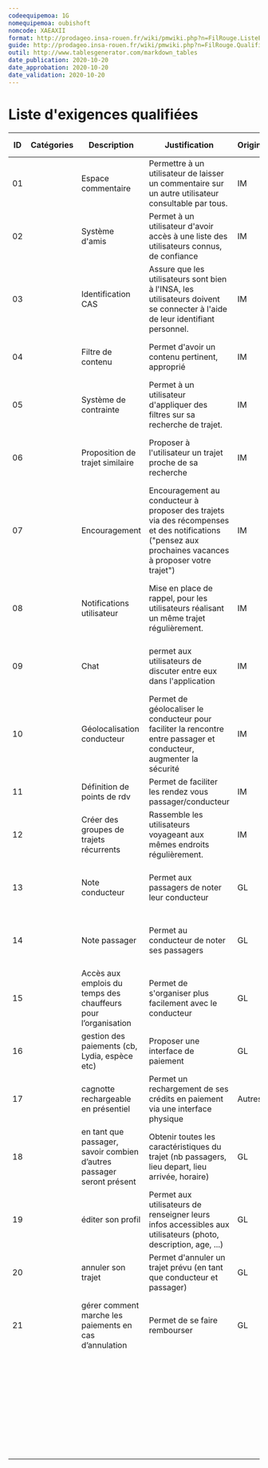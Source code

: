 ```yaml
---
codeequipemoa: 1G
nomequipemoa: oubishoft
nomcode: XAEAXII
format: http://prodageo.insa-rouen.fr/wiki/pmwiki.php?n=FilRouge.ListeExigencesQualifiees 
guide: http://prodageo.insa-rouen.fr/wiki/pmwiki.php?n=FilRouge.QualifierExigence
outil: http://www.tablesgenerator.com/markdown_tables
date_publication: 2020-10-20
date_approbation: 2020-10-20
date_validation: 2020-10-20
---
```


# Liste d'exigences qualifiées


| ID | Catégories | Description                                                           | Justification                                                                                                                                          | Origine | Critères de satisfaction                                                     | Contentement MOA | Mécontentement MOA | Exigences Dépendantes | Exigences Conflictuelles |
|----|------------|-----------------------------------------------------------------------|--------------------------------------------------------------------------------------------------------------------------------------------------------|---------|------------------------------------------------------------------------------|------------------|--------------------|-----------------------|--------------------------|
| 01 |            |                           Espace commentaire                          |                          Permettre à un utilisateur de laisser un commentaire sur un autre utilisateur consultable par tous.                           |    IM   |                  modération efficace, commentaire pertinent                  |         3        |          4         |                       |                          |
| 02 |            |                             Système d'amis                            |                                 Permet à un utilisateur d'avoir accès à une liste des utilisateurs connus, de confiance                                |    IM   |                        accès facile au profil des amis                       |         2        |          2         |                       |                          |
| 03 |            |                           Identification CAS                          |              Assure que les utilisateurs sont bien à l'INSA, les utilisateurs doivent se connecter à l'aide de leur identifiant personnel.             |    IM   |                           identification via le CAS                          |         5        |          5         |                       |                          |
| 04 |            |                           Filtre de contenu                           |                                                     Permet d'avoir un contenu pertinent, approprié                                                     |    IM   |               sanction aux utilisateurs, suppression de contenu              |         2        |          5         |                       |                          |
| 05 |            |                         Système de contrainte                         |                                       Permet à un utilisateur d'appliquer des filtres sur sa recherche de trajet.                                      |    IM   |               lieu et horaire départ/arrivée, taille bagage...               |         5        |          4         |           11          |                          |
| 06 |            |                    Proposition de trajet similaire                    |                                                Proposer à l'utilisateur un trajet proche de sa recherche                                               |    IM   |          trajet proposé suffisamment ressemblant pour être accepté           |         4        |          3         |                       |                          |
| 07 |            |                             Encouragement                             | Encouragement au conducteur à proposer des trajets via des récompenses et des notifications ("pensez aux prochaines vacances à proposer votre trajet") |    IM   |           notifications fonctionnelles, et mise en place de badges           |         3        |          3         |                       |                          |
| 08 |            |                       Notifications utilisateur                       |                                 Mise en place de rappel, pour les utilisateurs réalisant un même trajet régulièrement.                                 |    IM   | ajout de trajet "régulier", notifications pour les passagers et conducteurs. |         4        |          2         |                       |                          |
| 09 |            |                                  Chat                                 |                                            permet aux utilisateurs de discuter entre eux dans l'application                                            |    IM   |          Système de messagerie instantanée intégrée à l'application          |         4        |          2         |           12          |                          |
| 10 |            |                       Géolocalisation conducteur                      |                  Permet de géolocaliser le conducteur pour faciliter la rencontre entre passager et conducteur, augmenter la sécurité                  |    IM   |             Localisation efficace et continue sur tout le trajet             |         2        |          1         |                       |                          |
| 11 |            |                      Définition de points de rdv                      |                                                 Permet de faciliter les rendez vous passager/conducteur                                                |    IM   |                             Lieux de rdv précis.                             |         2        |          2         |                       |                          |
| 12 |            |                Créer des groupes de trajets récurrents                |                                         Rassemble les utilisateurs voyageant aux mêmes endroits régulièrement.                                         |    IM   |          partage de trajet au seins du groupe, discussion de groupe          |         2        |          2         |                       |                          |
| 13 |            |                            Note conducteur                            |                                                      Permet aux passagers de noter leur conducteur                                                     |    GL   |      Accès note conducteur, système de notation trivial et multicritère      |         3        |          5         |           1           |                          |
| 14 |            |                             Note passager                             |                                                       Permet au conducteur de noter ses passagers                                                      |    GL   |       Accès note passager, système de notation trivial et multicritère       |         2        |          4         |           1           |                          |
| 15 |            |     Accès aux emplois du temps des chauffeurs pour l’organisation     |                                                Permet de s'organiser plus facilement avec le conducteur                                                |    GL   |                        Affichage de l'emploi du temps                        |         1        |          1         |                       |                          |
| 16 |            |             gestion des paiements (cb, Lydia, espèce etc)             |                                                           Proposer une interface de paiement                                                           |    GL   |                     Paiement intégré (CB, lydia, espèce)                     |         3        |          3         |                       |            17            |
| 17 |            |                  cagnotte rechargeable en présentiel                  |                                      Permet un rechargement de ses crédits en paiement via une interface physique                                      |  Autres |           Cagnotte interne à l'appli, interface physique accessible          |         2        |          2         |                       |            16            |
| 18 |            | en tant que passager, savoir combien d’autres passager seront présent |                            Obtenir toutes les caractéristiques du trajet (nb passagers, lieu depart, lieu arrivée, horaire)                            |    GL   |               Profil de trajet accessible par les utilisateurs               |         4        |          5         |                       |                          |
| 19 |            |                           éditer son profil                           |                      Permet aux utilisateurs de renseigner leurs infos accessibles aux utilisateurs (photo, description, age, ...)                     |    GL   |                 Profil d'utilisateurs accessible aux autres                  |         4        |          5         |                       |                          |
| 20 |            |                           annuler son trajet                          |                                          Permet d'annuler un trajet prévu (en tant que conducteur et passager)                                         |    GL   |                              Bouton annulation                               |         2        |          5         |                       |                          |
| 21 |            |         gérer comment marche les paiements en cas d’annulation        |                                                              Permet de se faire rembourser                                                             |    GL   |  Remboursement automatique et fonction de la proximité temporelle du départ  |         2        |          5         |                       |                          |
|    |            |                                                                       |                                                                                                                                                        |         |                                                                              |                  |                    |                       |                          |
|    |            |                                                                       |                                                                                                                                                        |         |                                                                              |                  |                    |                       |                          |
|    |            |                                                                       |                                                                                                                                                        |         |                                                                              |                  |                    |                       |                          |
|    |            |                                                                       |                                                                                                                                                        |         |                                                                              |                  |                    |                       |                          |
|    |            |                                                                       |                                                                                                                                                        |         |                                                                              |                  |                    |                       |                          |
|    |            |                                                                       |                                                                                                                                                        |         |                                                                              |                  |                    |                       |                          |
|    |            |                                                                       |                                                                                                                                                        |         |                                                                              |                  |                    |                       |                          |
|    |            |                                                                       |                                                                                                                                                        |         |                                                                              |                  |                    |                       |                          |
|    |            |                                                                       |                                                                                                                                                        |         |                                                                              |                  |                    |                       |                          |
|    |            |                                                                       |                                                                                                                                                        |         |                                                                              |                  |                    |                       |                          |
|    |            |                                                                       |                                                                                                                                                        |         |                                                                              |                  |                    |                       |                          |
|    |            |                                                                       |                                                                                                                                                        |         |                                                                              |                  |                    |                       |                          |
|    |            |                                                                       |                                                                                                                                                        |         |                                                                              |                  |                    |                       |                          |
|    |            |                                                                       |                                                                                                                                                        |         |                                                                              |                  |                    |                       |                          |
|    |            |                                                                       |                                                                                                                                                        |         |                                                                              |                  |                    |                       |                          |
|    |            |                                                                       |                                                                                                                                                        |         |                                                                              |                  |                    |                       |                          |
|    |            |                                                                       |                                                                                                                                                        |         |                                                                              |                  |                    |                       |                          |
|    |            |                                                                       |                                                                                                                                                        |         |                                                                              |                  |                    |                       |                          |
|    |            |                                                                       |                                                                                                                                                        |         |                                                                              |                  |                    |                       |                          |
|    |            |                                                                       |                                                                                                                                                        |         |                                                                              |                  |                    |                       |                          |
|    |            |                                                                       |                                                                                                                                                        |         |                                                                              |                  |                    |                       |                          |
|    |            |                                                                       |                                                                                                                                                        |         |                                                                              |                  |                    |                       |                          |
|    |            |                                                                       |                                                                                                                                                        |         |                                                                              |                  |                    |                       |                          |
|    |            |                                                                       |                                                                                                                                                        |         |                                                                              |                  |                    |                       |                          |
|    |            |                                                                       |                                                                                                                                                        |         |                                                                              |                  |                    |                       |                          |
|    |            |                                                                       |                                                                                                                                                        |         |                                                                              |                  |                    |                       |                          |
|    |            |                                                                       |                                                                                                                                                        |         |                                                                              |                  |                    |                       |                          |
|    |            |                                                                       |                                                                                                                                                        |         |                                                                              |                  |                    |                       |                          |
|    |            |                                                                       |                                                                                                                                                        |         |                                                                              |                  |                    |                       |                          |
|    |            |                                                                       |                                                                                                                                                        |         |                                                                              |                  |                    |                       |                          |
|    |            |                                                                       |                                                                                                                                                        |         |                                                                              |                  |                    |                       |                          |
|    |            |                                                                       |                                                                                                                                                        |         |                                                                              |                  |                    |                       |                          |
|    |            |                                                                       |                                                                                                                                                        |         |                                                                              |                  |                    |                       |                          |
|    |            |                                                                       |                                                                                                                                                        |         |                                                                              |                  |                    |                       |                          |
